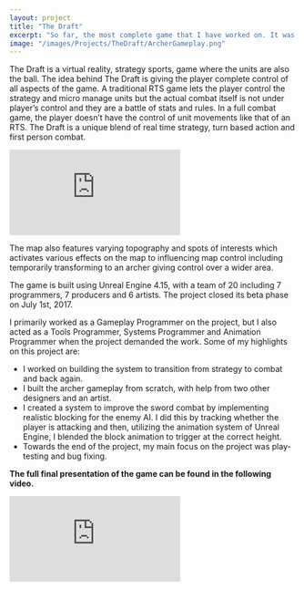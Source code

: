 ```yaml
---
layout: project
title: "The Draft"
excerpt: "So far, the most complete game that I have worked on. It was a 8 month project, in which we made a VR strategy, fighting game."
image: "/images/Projects/TheDraft/ArcherGameplay.png"
---
```

The Draft is a virtual reality, strategy sports, game where the units are also the ball. The idea behind The Draft is giving the player complete control of all aspects of the game. A traditional RTS game lets the player control the strategy and micro manage units but the actual combat itself is not under player’s control and they are a battle of stats and rules. In a full combat game, the player doesn’t have the control of unit movements like that of an RTS. The Draft is a unique blend of real time strategy, turn based action and first person combat.

<div class="yt-player"><iframe src="https://www.youtube.com/embed/aRyZdQP7t98" frameborder="0" allow="autoplay; encrypted-media" allowfullscreen></iframe></div>

The map also features varying topography and spots of interests which activates various effects on the map to influencing map control including temporarily transforming to an archer giving control over a wider area.

The game is built using Unreal Engine 4.15, with a team of 20 including 7 programmers, 7 producers and 6 artists. The project closed its beta phase on July 1st, 2017.

I primarily worked as a Gameplay Programmer on the project, but I also acted as a Tools Programmer, Systems Programmer and Animation Programmer when the project demanded the work. Some of my highlights on this project are:
<ul>
    <li>I worked on building the system to transition from strategy to combat and back again.																																																	</li>
    <li>I built the archer gameplay from scratch, with help from two other designers and an artist.                                                                                                                                                                                             </li>
    <li>I created a system to improve the sword combat by implementing realistic blocking for the enemy AI. I did this by tracking whether the player is attacking and then, utilizing the animation system of Unreal Engine, I blended the block animation to trigger at the correct height.   </li>
    <li>Towards the end of the project, my main focus on the project was play-testing and bug fixing.                                                                                                                                                                                           </li>
</ul>

**The full final presentation of the game can be found in the following video.**
		
<div class="yt-player"><iframe src="https://www.youtube.com/embed/k8WSyf_sCHA?start=699&end=2580" frameborder="0" allow="autoplay; encrypted-media" allowfullscreen></iframe></div>